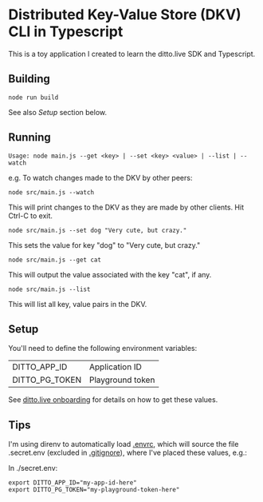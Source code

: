 # Distributed Key-Value Store (DKV) CLI in Typescript

This is a toy application I created to learn the ditto.live SDK and Typescript.

## Building

```
node run build
```
See also *Setup* section below.

## Running

```
Usage: node main.js --get <key> | --set <key> <value> | --list | --watch
```

e.g. To watch changes made to the DKV by other peers:

```
node src/main.js --watch
```

This will print changes to the DKV as they are made by other clients.
Hit Ctrl-C to exit.

```
node src/main.js --set dog "Very cute, but crazy."
```

This sets the value for key "dog" to "Very cute, but crazy."

```
node src/main.js --get cat
```

This will output the value associated with the key "cat", if any.

```
node src/main.js --list
```

This will list all key, value pairs in the DKV.

## Setup

You'll need to define the following environment variables:

| | |
| ---------------- | ------------------ |
| DITTO\_APP\_ID   | Application ID |
| DITTO\_PG\_TOKEN | Playground token |

See [ditto.live onboarding](https://docs.ditto.live/onboarding) for details on how to get these values.

## Tips
I'm using direnv to automatically load [.envrc](./.envrc), which will source
the file .secret.env (excluded in [.gitignore](./.gitignore)), where I've placed these values, e.g.:

In ./secret.env:
```
export DITTO_APP_ID="my-app-id-here"
export DITTO_PG_TOKEN="my-playground-token-here"
```
